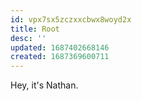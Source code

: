```yaml
---
id: vpx7sx5zczxxcbwx8woyd2x
title: Root
desc: ''
updated: 1687402668146
created: 1687369600711
---
```


Hey, it's Nathan.